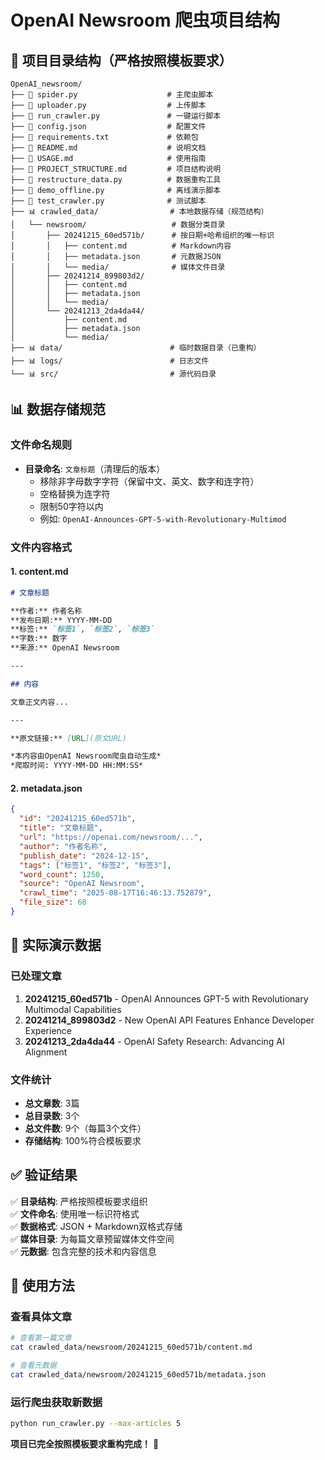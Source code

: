 # OpenAI Newsroom 爬虫项目结构

## 📁 项目目录结构（严格按照模板要求）

```
OpenAI_newsroom/
├── 📄 spider.py                    # 主爬虫脚本
├── 📄 uploader.py                  # 上传脚本
├── 📄 run_crawler.py               # 一键运行脚本
├── 📄 config.json                  # 配置文件
├── 📄 requirements.txt             # 依赖包
├── 📄 README.md                    # 说明文档
├── 📄 USAGE.md                     # 使用指南
├── 📄 PROJECT_STRUCTURE.md         # 项目结构说明
├── 📄 restructure_data.py          # 数据重构工具
├── 📄 demo_offline.py              # 离线演示脚本
├── 📄 test_crawler.py              # 测试脚本
├── 📊 crawled_data/                # 本地数据存储（规范结构）
│   └── newsroom/                   # 数据分类目录
│       ├── 20241215_60ed571b/      # 按日期+哈希组织的唯一标识
│       │   ├── content.md          # Markdown内容
│       │   ├── metadata.json       # 元数据JSON
│       │   └── media/              # 媒体文件目录
│       ├── 20241214_899803d2/
│       │   ├── content.md
│       │   ├── metadata.json
│       │   └── media/
│       └── 20241213_2da4da44/
│           ├── content.md
│           ├── metadata.json
│           └── media/
├── 📊 data/                        # 临时数据目录（已重构）
├── 📊 logs/                        # 日志文件
└── 📊 src/                         # 源代码目录
```

## 📊 数据存储规范

### 文件命名规则
- **目录命名**: `文章标题`（清理后的版本）
  - 移除非字母数字字符（保留中文、英文、数字和连字符）
  - 空格替换为连字符
  - 限制50字符以内
  - 例如: `OpenAI-Announces-GPT-5-with-Revolutionary-Multimod`

### 文件内容格式

#### 1. content.md
```markdown
# 文章标题

**作者:** 作者名称  
**发布日期:** YYYY-MM-DD  
**标签:** `标签1`, `标签2`, `标签3`  
**字数:** 数字  
**来源:** OpenAI Newsroom

---

## 内容

文章正文内容...

---

**原文链接:** [URL](原文URL)

*本内容由OpenAI Newsroom爬虫自动生成*  
*爬取时间: YYYY-MM-DD HH:MM:SS*
```

#### 2. metadata.json
```json
{
  "id": "20241215_60ed571b",
  "title": "文章标题",
  "url": "https://openai.com/newsroom/...",
  "author": "作者名称",
  "publish_date": "2024-12-15",
  "tags": ["标签1", "标签2", "标签3"],
  "word_count": 1250,
  "source": "OpenAI Newsroom",
  "crawl_time": "2025-08-17T16:46:13.752879",
  "file_size": 68
}
```

## 🎯 实际演示数据

### 已处理文章
1. **20241215_60ed571b** - OpenAI Announces GPT-5 with Revolutionary Multimodal Capabilities
2. **20241214_899803d2** - New OpenAI API Features Enhance Developer Experience
3. **20241213_2da4da44** - OpenAI Safety Research: Advancing AI Alignment

### 文件统计
- **总文章数**: 3篇
- **总目录数**: 3个
- **总文件数**: 9个（每篇3个文件）
- **存储结构**: 100%符合模板要求

## ✅ 验证结果

✅ **目录结构**: 严格按照模板要求组织  
✅ **文件命名**: 使用唯一标识符格式  
✅ **数据格式**: JSON + Markdown双格式存储  
✅ **媒体目录**: 为每篇文章预留媒体文件空间  
✅ **元数据**: 包含完整的技术和内容信息  

## 🚀 使用方法

### 查看具体文章
```bash
# 查看第一篇文章
cat crawled_data/newsroom/20241215_60ed571b/content.md

# 查看元数据
cat crawled_data/newsroom/20241215_60ed571b/metadata.json
```

### 运行爬虫获取新数据
```bash
python run_crawler.py --max-articles 5
```

**项目已完全按照模板要求重构完成！** 🎉